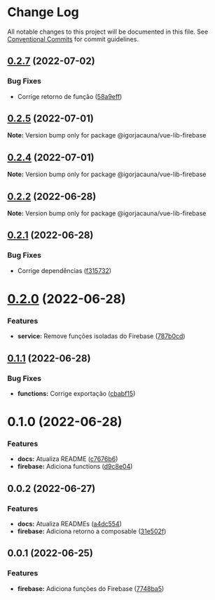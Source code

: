 # Change Log

All notable changes to this project will be documented in this file.
See [Conventional Commits](https://conventionalcommits.org) for commit guidelines.

## [0.2.7](https://github.com/igorjacauna/vue-lib-services/compare/@igorjacauna/vue-lib-firebase@0.2.6...@igorjacauna/vue-lib-firebase@0.2.7) (2022-07-02)


### Bug Fixes

* Corrige retorno de função ([58a9eff](https://github.com/igorjacauna/vue-lib-services/commit/58a9effbe7700fb34fadda29cf21f14609bc9488))





## [0.2.5](https://github.com/igorjacauna/vue-lib-services/compare/@igorjacauna/vue-lib-firebase@0.2.4...@igorjacauna/vue-lib-firebase@0.2.5) (2022-07-01)

**Note:** Version bump only for package @igorjacauna/vue-lib-firebase





## [0.2.4](https://github.com/igorjacauna/vue-lib-services/compare/@igorjacauna/vue-lib-firebase@0.2.3...@igorjacauna/vue-lib-firebase@0.2.4) (2022-07-01)

**Note:** Version bump only for package @igorjacauna/vue-lib-firebase





## [0.2.2](https://github.com/igorjacauna/vue-lib-services/compare/@igorjacauna/vue-lib-firebase@0.2.1...@igorjacauna/vue-lib-firebase@0.2.2) (2022-06-28)

**Note:** Version bump only for package @igorjacauna/vue-lib-firebase





## [0.2.1](https://github.com/igorjacauna/vue-lib-services/compare/@igorjacauna/vue-lib-firebase@0.2.0...@igorjacauna/vue-lib-firebase@0.2.1) (2022-06-28)


### Bug Fixes

* Corrige dependências ([f315732](https://github.com/igorjacauna/vue-lib-services/commit/f31573214db18cbcad921af34e16bf50aa20b2f2))





# [0.2.0](https://github.com/igorjacauna/vue-lib-services/compare/@igorjacauna/vue-lib-firebase@0.1.1...@igorjacauna/vue-lib-firebase@0.2.0) (2022-06-28)


### Features

* **service:** Remove funções isoladas do Firebase ([787b0cd](https://github.com/igorjacauna/vue-lib-services/commit/787b0cddcae30441a18cf3c05905669630f61400))





## [0.1.1](https://github.com/igorjacauna/vue-lib-services/compare/@igorjacauna/lib-services@0.1.0...@igorjacauna/lib-services@0.1.1) (2022-06-28)


### Bug Fixes

* **functions:** Corrige exportação ([cbabf15](https://github.com/igorjacauna/vue-lib-services/commit/cbabf15212c0367037804593d24550d8f80109a4))





# 0.1.0 (2022-06-28)


### Features

* **docs:** Atualiza README ([c7676b6](https://github.com/igorjacauna/vue-lib-services/commit/c7676b643a8190deedc951b00b0540f5fc053809))
* **firebase:** Adiciona functions ([d9c8e04](https://github.com/igorjacauna/vue-lib-services/commit/d9c8e04fe80b7f3975e51b8b83b172c802d53433))



## 0.0.2 (2022-06-27)


### Features

* **docs:** Atualiza READMEs ([a4dc554](https://github.com/igorjacauna/vue-lib-services/commit/a4dc554fb95801d8e3be72556cb1c7110247ac61))
* **firebase:** Adiciona retorno a composable ([31e502f](https://github.com/igorjacauna/vue-lib-services/commit/31e502ffb53a389b21064ea79ff792b92abccc53))



## 0.0.1 (2022-06-25)


### Features

* **firebase:** Adiciona funções do Firebase ([7748ba5](https://github.com/igorjacauna/vue-lib-services/commit/7748ba586b55f11913181c135dbd9883ded8dc53))
